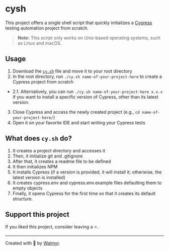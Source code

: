 # cysh

This project offers a single shell script that quickly initializes a [Cypress](https://cypress.io) testing automation project from scratch.

> **Note:** This script only works on Unix-based operating systems, such as Linux and macOS.

## Usage

1. Download the [`cy.sh`](./cy.sh) file and move it to your root directory
2. In the root directory, run `./cy.sh name-of-your-project-here` to create a Cypress project from scratch
- 2.1. Alternatively, you can run `./cy.sh name-of-your-project-here x.x.x` if you want to install a specific version of Cypress, other than its latest version.
3. Close Cypress and access the newly created project (e.g., `cd name-of-your-project-here/`)
4. Open it on your favorite IDE and start writing your Cypress tests

## What does `cy.sh` do?

1. It creates a project directory and accesses it
2. Then, it initialize git and .gitignore
3. After that, it creates a readme file to be defined
4. It then initializes NPM
5. It installs Cypress (if a version is provided, it will install it; otherwise, the latest version is installed)
6. It creates cypress.env and cypress.env.example files defaulting them to empty objects
7. Finally, it opens Cypress for the first time so that it creates its default structure.

## Support this project

If you liked this project, consider leaving a ⭐.

___

Created with 🖤 by [Walmyr](https://walmyr.dev).
